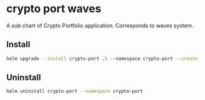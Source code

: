 # crypto port waves

A sub chart of Crypto Portfolio application. Corresponds to waves system.

## Install

```bash
helm upgrade --install crypto-port .\ --namespace crypto-port --create-namespace
```

## Uninstall

```bash
helm uninstall crypto-port --namespace crypto-port
```
